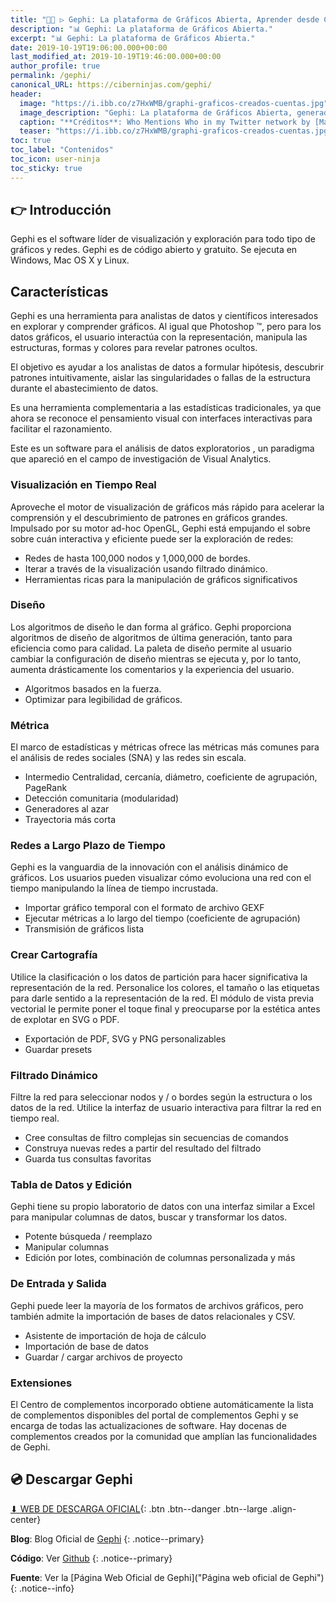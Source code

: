 ```yaml
---
title: "👩‍🔧 ▷ Gephi: La plataforma de Gráficos Abierta, Aprender desde Cero"
description: "📊 Gephi: La plataforma de Gráficos Abierta."
excerpt: "📊 Gephi: La plataforma de Gráficos Abierta."
date: 2019-10-19T19:06:00.000+00:00
last_modified_at: 2019-10-19T19:46:00.000+00:00
author_profile: true
permalink: /gephi/
canonical_URL: https://ciberninjas.com/gephi/
header:
  image: "https://i.ibb.co/z7HxWMB/graphi-graficos-creados-cuentas.jpg"
  image_description: "Gephi: La plataforma de Gráficos Abierta, generador de sitios estáticos | Ciberninjas"
  caption: "**Créditos**: Who Mentions Who in my Twitter network by [Matt Biddulph](https://www.flickr.com/photos/mbiddulph/)] in [Flickr](https://flic.kr/p/cAT173). [Licencia](https://creativecommons.org/licenses/by/2.0/)"
  teaser: "https://i.ibb.co/z7HxWMB/graphi-graficos-creados-cuentas.jpg"
toc: true
toc_label: "Contenidos"
toc_icon: user-ninja
toc_sticky: true
---
```


## 👉 Introducción

Gephi es el software líder de visualización y exploración para todo tipo de gráficos y redes. Gephi es de código abierto y gratuito. Se ejecuta en Windows, Mac OS X y Linux.

## Características

Gephi es una herramienta para analistas de datos y científicos interesados ​​en explorar y comprender gráficos. Al igual que Photoshop ™, pero para los datos gráficos, el usuario interactúa con la representación, manipula las estructuras, formas y colores para revelar patrones ocultos.

El objetivo es ayudar a los analistas de datos a formular hipótesis, descubrir patrones intuitivamente, aislar las singularidades o fallas de la estructura durante el abastecimiento de datos.

Es una herramienta complementaria a las estadísticas tradicionales, ya que ahora se reconoce el pensamiento visual con interfaces interactivas para facilitar el razonamiento.

Este es un software para el análisis de datos exploratorios , un paradigma que apareció en el campo de investigación de Visual Analytics.

### Visualización en Tiempo Real

Aproveche el motor de visualización de gráficos más rápido para acelerar la comprensión y el descubrimiento de patrones en gráficos grandes. Impulsado por su motor ad-hoc OpenGL, Gephi está empujando el sobre sobre cuán interactiva y eficiente puede ser la exploración de redes:

* Redes de hasta 100,000 nodos y 1,000,000 de bordes.
* Iterar a través de la visualización usando filtrado dinámico.
* Herramientas ricas para la manipulación de gráficos significativos

### Diseño

Los algoritmos de diseño le dan forma al gráfico. Gephi proporciona algoritmos de diseño de algoritmos de última generación, tanto para eficiencia como para calidad. La paleta de diseño permite al usuario cambiar la configuración de diseño mientras se ejecuta y, por lo tanto, aumenta drásticamente los comentarios y la experiencia del usuario.

* Algoritmos basados ​​en la fuerza.
* Optimizar para legibilidad de gráficos.

### Métrica

El marco de estadísticas y métricas ofrece las métricas más comunes para el análisis de redes sociales (SNA) y las redes sin escala.

* Intermedio Centralidad, cercanía, diámetro, coeficiente de agrupación, PageRank
* Detección comunitaria (modularidad)
* Generadores al azar
* Trayectoria más corta

### Redes a Largo Plazo de Tiempo

Gephi es la vanguardia de la innovación con el análisis dinámico de gráficos. Los usuarios pueden visualizar cómo evoluciona una red con el tiempo manipulando la línea de tiempo incrustada.

* Importar gráfico temporal con el formato de archivo GEXF
* Ejecutar métricas a lo largo del tiempo (coeficiente de agrupación)
* Transmisión de gráficos lista

### Crear Cartografía

Utilice la clasificación o los datos de partición para hacer significativa la representación de la red. Personalice los colores, el tamaño o las etiquetas para darle sentido a la representación de la red. El módulo de vista previa vectorial le permite poner el toque final y preocuparse por la estética antes de explotar en SVG o PDF.

* Exportación de PDF, SVG y PNG personalizables
* Guardar presets

### Filtrado Dinámico

Filtre la red para seleccionar nodos y / o bordes según la estructura o los datos de la red. Utilice la interfaz de usuario interactiva para filtrar la red en tiempo real.

* Cree consultas de filtro complejas sin secuencias de comandos
* Construya nuevas redes a partir del resultado del filtrado
* Guarda tus consultas favoritas

### Tabla de Datos y Edición

Gephi tiene su propio laboratorio de datos con una interfaz similar a Excel para manipular columnas de datos, buscar y transformar los datos.

* Potente búsqueda / reemplazo
* Manipular columnas
* Edición por lotes, combinación de columnas personalizada y más

### De Entrada y Salida

Gephi puede leer la mayoría de los formatos de archivos gráficos, pero también admite la importación de bases de datos relacionales y CSV.

* Asistente de importación de hoja de cálculo
* Importación de base de datos
* Guardar / cargar archivos de proyecto

### Extensiones

El Centro de complementos incorporado obtiene automáticamente la lista de complementos disponibles del portal de complementos Gephi y se encarga de todas las actualizaciones de software. Hay docenas de complementos creados por la comunidad que amplían las funcionalidades de Gephi.

## 💿 Descargar Gephi

[⬇ WEB DE DESCARGA OFICIAL](https://gephi.org/users/download/ "Página de Descarga de las Varias Versiones de Gephi desde la Web Oficial"){: .btn .btn--danger .btn--large .align-center}

**Blog**: Blog Oficial de [Gephi](https://gephi.wordpress.com/ "Blog oficial de las noticias y actualizaciones de Gephi")
{: .notice--primary}

**Código**: Ver [Github](https://github.com/gephi/gephi#gephi---the-open-graph-viz-platform "Ver el código fuente dentro del proyecto de Github")
{: .notice--primary}

**Fuente**: Ver la [Página Web Oficial de Gephi]("Página web oficial de Gephi")
{: .notice--info}
